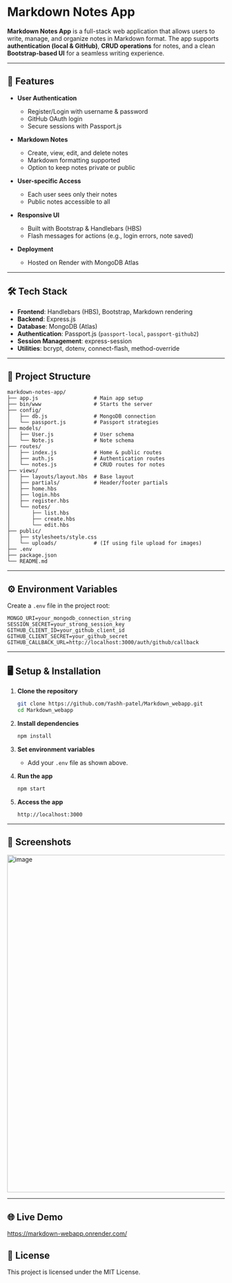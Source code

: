 # Markdown Notes App

**Markdown Notes App** is a full-stack web application that allows users to write, manage, and organize notes in Markdown format. The app supports **authentication (local & GitHub)**, **CRUD operations** for notes, and a clean **Bootstrap-based UI** for a seamless writing experience.

---

## 🚀 Features

* **User Authentication**

  * Register/Login with username & password
  * GitHub OAuth login
  * Secure sessions with Passport.js

* **Markdown Notes**

  * Create, view, edit, and delete notes
  * Markdown formatting supported
  * Option to keep notes private or public

* **User-specific Access**

  * Each user sees only their notes
  * Public notes accessible to all

* **Responsive UI**

  * Built with Bootstrap & Handlebars (HBS)
  * Flash messages for actions (e.g., login errors, note saved)

* **Deployment**

  * Hosted on Render with MongoDB Atlas

---

## 🛠 Tech Stack

* **Frontend**: Handlebars (HBS), Bootstrap, Markdown rendering
* **Backend**: Express.js
* **Database**: MongoDB (Atlas)
* **Authentication**: Passport.js (`passport-local`, `passport-github2`)
* **Session Management**: express-session
* **Utilities**: bcrypt, dotenv, connect-flash, method-override

---

## 📂 Project Structure

```
markdown-notes-app/
├── app.js                  # Main app setup
├── bin/www                 # Starts the server
├── config/
│   ├── db.js               # MongoDB connection
│   └── passport.js         # Passport strategies
├── models/
│   ├── User.js             # User schema
│   └── Note.js             # Note schema
├── routes/
│   ├── index.js            # Home & public routes
│   ├── auth.js             # Authentication routes
│   └── notes.js            # CRUD routes for notes
├── views/
│   ├── layouts/layout.hbs  # Base layout
│   ├── partials/           # Header/footer partials
│   ├── home.hbs
│   ├── login.hbs
│   ├── register.hbs
│   └── notes/
│       ├── list.hbs
│       ├── create.hbs
│       └── edit.hbs
├── public/
│   ├── stylesheets/style.css
│   └── uploads/            # (If using file upload for images)
├── .env
├── package.json
└── README.md
```

---

## ⚙️ Environment Variables

Create a `.env` file in the project root:

```
MONGO_URI=your_mongodb_connection_string
SESSION_SECRET=your_strong_session_key
GITHUB_CLIENT_ID=your_github_client_id
GITHUB_CLIENT_SECRET=your_github_secret
GITHUB_CALLBACK_URL=http://localhost:3000/auth/github/callback
```

---

## 🖥 Setup & Installation

1. **Clone the repository**

   ```bash
   git clone https://github.com/Yashh-patel/Markdown_webapp.git
   cd Markdown_webapp
   ```

2. **Install dependencies**

   ```bash
   npm install
   ```

3. **Set environment variables**

   * Add your `.env` file as shown above.

4. **Run the app**

   ```bash
   npm start
   ```

5. **Access the app**

   ```
   http://localhost:3000
   ```

---

## 📸 Screenshots

<img width="1917" height="782" alt="image" src="https://github.com/user-attachments/assets/754c8be8-b2b5-4347-8bd8-4d2acacc463c" />


---

## 🌐 Live Demo

https://markdown-webapp.onrender.com/

## 🔑 License

This project is licensed under the MIT License.
